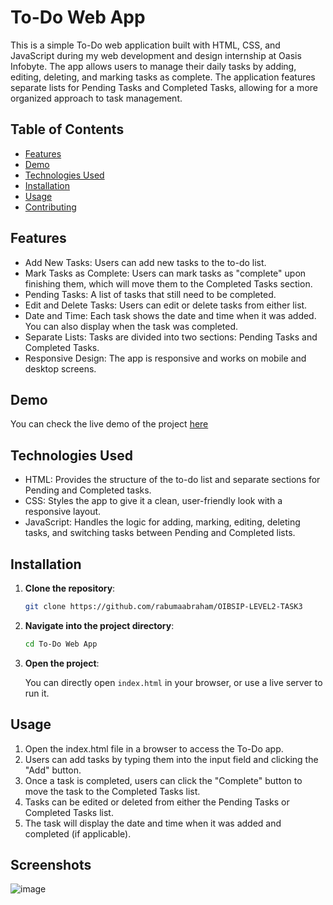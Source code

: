 # To-Do Web App

This is a simple To-Do web application built with HTML, CSS, and JavaScript during my web development and design internship at Oasis Infobyte. The app allows users to manage their daily tasks by adding, editing, deleting, and marking tasks as complete. The application features separate lists for Pending Tasks and Completed Tasks, allowing for a more organized approach to task management.

## Table of Contents

- [Features](#features)
- [Demo](#demo)
- [Technologies Used](#technologies-used)
- [Installation](#installation)
- [Usage](#usage)
- [Contributing](#contributing)

## Features

- Add New Tasks: Users can add new tasks to the to-do list.
- Mark Tasks as Complete: Users can mark tasks as "complete" upon finishing them, which will move them to the Completed Tasks section.
- Pending Tasks: A list of tasks that still need to be completed.
- Edit and Delete Tasks: Users can edit or delete tasks from either list.
- Date and Time: Each task shows the date and time when it was added. You can also display when the task was completed.
- Separate Lists: Tasks are divided into two sections: Pending Tasks and Completed Tasks.
- Responsive Design: The app is responsive and works on mobile and desktop screens.

## Demo

You can check the live demo of the project [here](https://rabumaabraham.github.io/OIBSIP-LEVEL2-TASK3/) 
## Technologies Used

- HTML: Provides the structure of the to-do list and separate sections for Pending and Completed tasks.
- CSS: Styles the app to give it a clean, user-friendly look with a responsive layout.
- JavaScript: Handles the logic for adding, marking, editing, deleting tasks, and switching tasks between Pending and Completed lists.

## Installation

1. **Clone the repository**:

    ```bash
    git clone https://github.com/rabumaabraham/OIBSIP-LEVEL2-TASK3
    ```

2. **Navigate into the project directory**:

    ```bash
    cd To-Do Web App
    ```

3. **Open the project**:

    You can directly open `index.html` in your browser, or use a live server to run it.

## Usage

1. Open the index.html file in a browser to access the To-Do app.
2. Users can add tasks by typing them into the input field and clicking the "Add" button.
3. Once a task is completed, users can click the "Complete" button to move the task to the Completed Tasks list.
4. Tasks can be edited or deleted from either the Pending Tasks or Completed Tasks list.
5. The task will display the date and time when it was added and completed (if applicable).

## Screenshots

![image](https://github.com/user-attachments/assets/086f0c4d-c674-4c0b-bc94-bcb5dba64a25)

